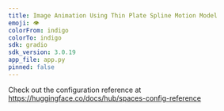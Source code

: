 ```yaml
---
title: Image Animation Using Thin Plate Spline Motion Model
emoji: 👁
colorFrom: indigo
colorTo: indigo
sdk: gradio
sdk_version: 3.0.19
app_file: app.py
pinned: false
---
```


Check out the configuration reference at https://huggingface.co/docs/hub/spaces-config-reference
